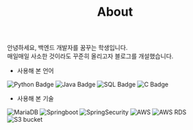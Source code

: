 ﻿---
layout: page
title: About
permalink: /about/
---

안녕하세요, 백엔드 개발자를 꿈꾸는 학생입니다.  
매일매일 사소한 것이라도 꾸준히 올리고자 블로그를 개설했습니다.  

- 사용해 본 언어  

![Python Badge](https://img.shields.io/badge/Python-3776AB?style=for-the-badge&logo=python&logoColor=yellow) 
![Java Badge](https://img.shields.io/badge/Java-FF160B?style=for-the-badge&logo=jameson&logoColor=white) 
![SQL Badge](https://img.shields.io/badge/MYSQL-0696D7?style=for-the-badge&logo=mysql&logoColor=black) 
![C Badge](https://img.shields.io/badge/C++-E8E8E8?style=for-the-badge&logo=Cplusplus&logoColor=black)

- 사용해 본 기술  

![MariaDB](https://img.shields.io/badge/MariaDB-003545?style=for-the-badge&logo=mariadb&logoColor=brown) 
![Springboot](https://img.shields.io/badge/SpringBoot-6DB33F?style=for-the-badge&logo=springboot&logoColor=white) 
![SpringSecurity](https://img.shields.io/badge/SpringSecurity-6DB33F?style=for-the-badge&logo=springsecurity&logoColor=white) 
![AWS](https://img.shields.io/badge/EC2-FF9900?style=for-the-badge&logo=amazonec2&logoColor=white) 
![AWS RDS](https://img.shields.io/badge/RDS-527FFF?style=for-the-badge&logo=amazonrds&logoColor=white) 
![S3 bucket](https://img.shields.io/badge/S3-569A31?style=for-the-badge&logo=amazons3&logoColor=white) 